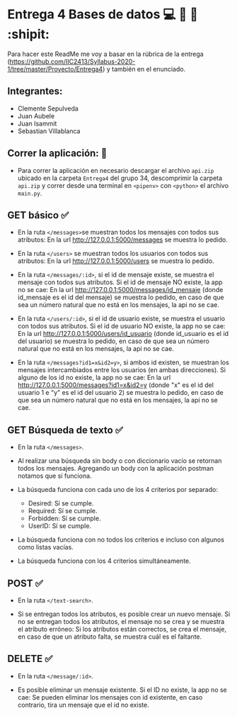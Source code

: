 # Entrega 4 Bases de datos :computer: :floppy_disk: :art: :shipit:

Para hacer este ReadMe me voy a basar en la rúbrica de la entrega (https://github.com/IIC2413/Syllabus-2020-1/tree/master/Proyecto/Entrega4) y también en el enunciado.


## Integrantes:
* Clemente Sepulveda
* Juan Aubele
* Juan Isammit
* Sebastian Villablanca


## Correr la aplicación: :snake:

* Para correr la aplicación en necesario descargar el archivo ``api.zip`` ubicado en la carpeta ``Entrega4`` del grupo 34, descomprimir la carpeta ``api.zip`` y correr desde una terminal en `<pipenv>` con `<python>` el archivo ``main.py``. 


## GET básico :white_check_mark:

* En la ruta `</messages>`se muestran todos los mensajes con todos sus atributos: En la url http://127.0.0.1:5000/messages se muestra lo pedido.

* En la ruta `</users>` se muestran todos los usuarios con todos sus atributos: En la url http://127.0.0.1:5000/users se muestra lo pedido.

* En la ruta `</messages/:id>`, si el id de mensaje existe, se muestra el mensaje con todos sus atributos. Si el id de mensaje NO existe, la app no se cae: En la url http://127.0.0.1:5000/messages/id_mensaje (donde id_mensaje es el id del mensaje) se muestra lo pedido, en caso de que sea un número natural que no está en los mensajes, la api no se cae.

* En la ruta `</users/:id>`, si el id de usuario existe, se muestra el usuario con todos sus atributos. Si el id de usuario NO existe, la app no se cae: En la url http://127.0.0.1:5000/users/id_usuario (donde id_usuario es el id del usuario) se muestra lo pedido, en caso de que sea un número natural que no está en los mensajes, la api no se cae.

* En la ruta `</messages?id1=x&id2=y>`, si ambos id existen, se muestran los mensajes intercambiados entre los usuarios (en ambas direcciones). Si alguno de los id no existe, la app no se cae: En la url http://127.0.0.1:5000/messages?id1=x&id2=y (donde "x" es el id del usuario 1 e "y" es el id del usuario 2) se muestra lo pedido, en caso de que sea un número natural que no está en los mensajes, la api no se cae.
 


## GET Búsqueda de texto :white_check_mark:

* En la ruta  `</messages>`.

* Al realizar una búsqueda sin body o con diccionario vacío se retornan todos los mensajes. Agregando un body con la aplicación postman notamos que sí funciona.

* La búsqueda funciona con cada uno de los 4 criterios por separado: 
    * Desired: Sí se cumple.
    * Required: Sí se cumple.
    * Forbidden: Sí se cumple.
    * UserID: Sí se cumple.

* La búsqueda funciona con no todos los criterios e incluso con algunos como listas vacías.

* La búsqueda funciona con los 4 criterios simultáneamente.


## POST :white_check_mark:

* En la ruta  `</text-search>`.

* Si se entregan todos los atributos, es posible crear un nuevo mensaje. Si no se entregan todos los atributos, el mensaje no se crea y se muestra el atributo erróneo: Si los atributos están correctos, se crea el mensaje, en caso de que un atributo falta, se muestra cuál es el faltante.

## DELETE :white_check_mark:

* En la ruta  `</message/:id>`.

* Es posible eliminar un mensaje existente. Si el ID no existe, la app no se cae: Se pueden eliminar los mensajes con id existente, en caso contrario, tira un mensaje que el id no existe.

